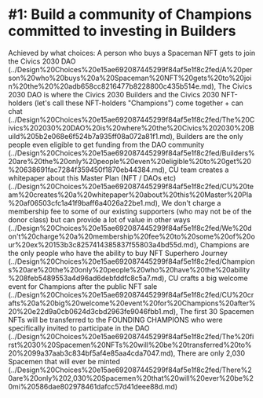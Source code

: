 # #1: Build a community of Champions committed to investing in Builders

Achieved by what choices: A person who buys a Spaceman NFT gets to join the Civics 2030 DAO (../Design%20Choices%20e15ae692087445299f84af5e1f8c2fed/A%20person%20who%20buys%20a%20Spaceman%20NFT%20gets%20to%20join%20the%20%20adb658cc8216477b8228800c435b514e.md), The Civics 2030 DAO is where the Civics 2030 Builders and the Civics 2030 NFT-holders (let's call these NFT-holders "Champions") come together + can chat (../Design%20Choices%20e15ae692087445299f84af5e1f8c2fed/The%20Civics%202030%20DAO%20is%20where%20the%20Civics%202030%20Build%205b2e068e6f524b7a935ff08a072a81f1.md), Builders are the only people even eligible to get funding from the DAO community (../Design%20Choices%20e15ae692087445299f84af5e1f8c2fed/Builders%20are%20the%20only%20people%20even%20eligible%20to%20get%20%20638691fac7284f359450f1870eb44384.md), CU team creates a whitepaper about this Master Plan (NFT / DAOs etc) (../Design%20Choices%20e15ae692087445299f84af5e1f8c2fed/CU%20team%20creates%20a%20whitepaper%20about%20this%20Master%20Pla%20af06503cfc1a41f9baff6a4026a22be1.md), We don't charge a membership fee to some of our existing supporters (who may not be of the donor class) but can provide a lot of value in other ways (../Design%20Choices%20e15ae692087445299f84af5e1f8c2fed/We%20don't%20charge%20a%20membership%20fee%20to%20some%20of%20our%20ex%20153b3c8257414385837f55803a4bd55d.md), Champions are the only people who have the ability to buy NFT Superhero Journey (../Design%20Choices%20e15ae692087445299f84af5e1f8c2fed/Champions%20are%20the%20only%20people%20who%20have%20the%20ability%208feb5489553a4d96ad6debfddfc8c5a7.md), CU crafts a big welcome event for Champions after the public NFT sale (../Design%20Choices%20e15ae692087445299f84af5e1f8c2fed/CU%20crafts%20a%20big%20welcome%20event%20for%20Champions%20after%20%20e22d9a0cb0624d3cbd2963fe9046fbb1.md), The first 30 Spacemen NFTs will be transferred to the FOUNDING CHAMPIONS who were specifically invited to participate in the DAO (../Design%20Choices%20e15ae692087445299f84af5e1f8c2fed/The%20first%2030%20Spacemen%20NFTs%20will%20be%20transferred%20to%20%2099a37aab3c834bf5af4e85aa4cda7047.md), There are only 2,030 Spacemen that will ever be minted (../Design%20Choices%20e15ae692087445299f84af5e1f8c2fed/There%20are%20only%202,030%20Spacemen%20that%20will%20ever%20be%20mi%20586dae802978461dafcc57d41deee88d.md)